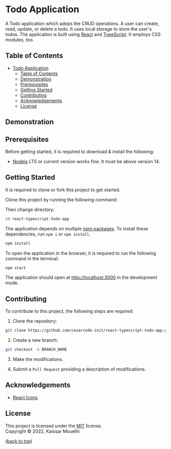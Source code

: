 # Todo Application

A Todo application which adops the CRUD operations. A user can create, read, update, or delete a todo. It uses local storage to store the user's todos. The application is built using [React](https://reactjs.org/) and [TypeScript](https://www.typescriptlang.org/). It employs CSS modules, too.

## Table of Contents

- [Todo Application](#todo-application)
  - [Table of Contents](#table-of-contents)
  - [Demonstration](#demonstration)
  - [Prerequisites](#prerequisites)
  - [Getting Started](#getting-started)
  - [Contributing](#contributing)
  - [Acknowledgements](#acknowledgements)
  - [License](#license)

## Demonstration


## Prerequisites

Before getting started, it is required to download & install the following:

- [Nodejs](https://nodejs.org/en/download/) LTS or current version works fine. It must be above version 14.

## Getting Started

It is required to clone or fork this project to get started.

Clone this project by running the following command:



Then change directory:

```bash
cd react-typescript-todo-app
```

The application depends on multiple [npm packages](https://www.npmjs.com/). To install these dependencies, run `npm i` or `npm install`.

```bash
npm install
```

To open the application in the browser, it is required to run the following command in the terminal:

```bash
npm start
```

The application should open at [http://localhost:3000](http://localhost:3000) in the development mode.

## Contributing

To contribute to this project, the following steps are required:

1. Clone the repository:

```bash
git clone https://github.com/cesarcode-init/react-typescript-todo-app.git
```

2. Create a new branch:

```bash
git checkout -b BRANCH_NAME
```

3. Make the modifications.

4. Submit a `Pull Request` providing a description of modifications.

## Acknowledgements

- [React Icons](https://react-icons.github.io/react-icons/).

## License

This project is licensed under the [MIT](https://choosealicense.com/licenses/mit/) license. <br/> Copyright © 2022, Kaissar Mouelhi

([back to top](#getting-started))
